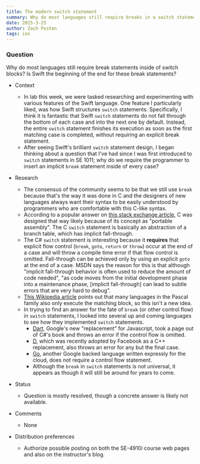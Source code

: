 ```yaml
---
title: The modern switch statement
summary: Why do most languages still require breaks in a switch statement?
date: 2015-3-25
author: Zach Posten
tags: ios
---
```


### Question

Why do most languages still require break statements inside of switch blocks?  Is Swift the beginning of the end for these break statements?

*	Context
	*	In lab this week, we were tasked researching and experimenting with various features of the Swift language.  One feature I particularly liked, was how Swift structures `switch` statements.  Specifically, I think it is fantastic that Swift `switch` statements do not fall through the bottom of each case and into the next one by default.  Instead, the entire `switch` statement finishes its execution as soon as the first matching case is completed, without requiring an explicit break statement.
	*	After seeing Swift's brilliant `switch` statement design, I began thinking about a question that I've had since I was first introduced to `switch` statements in SE 1011; why do we require the programmer to insert an implicit `break` statement inside of every case?

*	Research
	*	The consensus of the community seems to be that we still use `break` because that's the way it was done in C and the designers of new languages always want their syntax to be easily understood by programmers who are comfortable with this C-like syntax.
	*	According to a popular answer on [this stack exchange article](http://programmers.stackexchange.com/questions/162574/why-do-we-have-to-use-break-in-switch), C was designed that way likely because of its concept as "portable assembly".  The C `switch` statement is basically an abstraction of a branch table, which has implicit fall-through.
	*	The C# `switch` statement is interesting because it **requires** that explicit flow control (`break`, `goto`, `return` or `throw`) occur at the end of a case and will throw a compile time error if that flow control is omitted.  Fall-through can be achieved only by using an explicit `goto` at the end of a case.  MSDN says the reason for this is that although "implicit fall-through behavior is often used to reduce the amount of code needed", "as code moves from the initial development phase into a maintenance phase, [implicit fall-through] can lead to subtle errors that are very hard to debug".
	*	[This Wikipedia article](http://en.wikipedia.org/wiki/Switch_statement) points out that many languages in the Pascal family also only execute the matching block, so this isn't a new idea.
	*	In trying to find an answer for the fate of `break` (or other control flow) in `switch` statements, I looked into several up and coming languages to see how they implemented `switch` statements.
		*	[Dart](https://www.dartlang.org/dart-tips/dart-tips-ep-8.html), Google's new "replacement" for Javascript, took a page out of C#'s book and throws an error if the control flow is omitted.
		*	[D](http://dlang.org/statement.html#SwitchStatement), which was recently adopted by Facebook as a C++ replacement, also throws an error for any but the final case.
		*	[Go](https://golang.org/ref/spec#Switch_statements), another Google backed language written expressly for the cloud, does not require a control flow statement.
		*	Although the `break` in `switch` statements is not universal, it appears as though it will still be around for years to come.

*	Status
	*	Question is mostly resolved, though a concrete answer is likely not available.

*	Comments
	*	None

*	Distribution preferences
	*	Authorize possible posting on both the SE-4910i course web pages and also on the instructor's blog.
